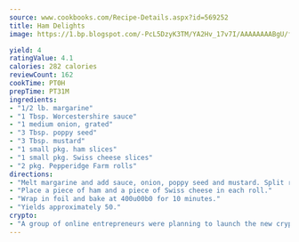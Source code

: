 ```yaml
---
source: www.cookbooks.com/Recipe-Details.aspx?id=569252
title: Ham Delights
image: https://1.bp.blogspot.com/-PcL5DzyK3TM/YA2Hv_17v7I/AAAAAAAABgU/fyHeesSth_IZW9mL5lk6GxJO8cW8ksrGACLcBGAsYHQ/s320/12.png

yield: 4
ratingValue: 4.1
calories: 282 calories
reviewCount: 162
cookTime: PT0H
prepTime: PT31M
ingredients:
- "1/2 lb. margarine"
- "1 Tbsp. Worcestershire sauce"
- "1 medium onion, grated"
- "3 Tbsp. poppy seed"
- "3 Tbsp. mustard"
- "1 small pkg. ham slices"
- "1 small pkg. Swiss cheese slices"
- "2 pkg. Pepperidge Farm rolls"
directions:
- "Melt margarine and add sauce, onion, poppy seed and mustard. Split rolls and spread tops and bottoms with mixture."
- "Place a piece of ham and a piece of Swiss cheese in each roll."
- "Wrap in foil and bake at 400u00b0 for 10 minutes."
- "Yields approximately 50."
crypto:
- "A group of online entrepreneurs were planning to launch the new cryptocurrency on Thursday."
---
```


